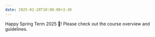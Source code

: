 ```yaml
---
date: 2025-02-20T10:00:00+3:30
---
```

Happy Spring Term 2025 🧠! Please check out the course overview and guidelines.

